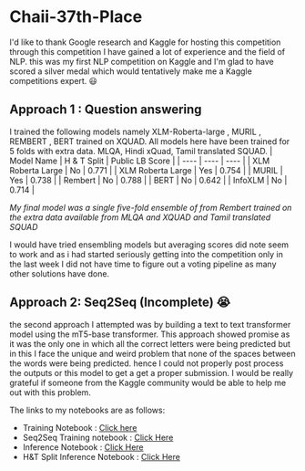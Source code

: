# Chaii-37th-Place
I'd like to thank Google research and Kaggle for hosting this competition through this competition I have gained a lot of experience and the field of NLP.  this was my first NLP competition on Kaggle and I'm glad to have scored a silver medal which would tentatively make me a Kaggle competitions expert. 😃
## Approach 1 : Question answering
I trained the following models namely XLM-Roberta-large , MURIL , REMBERT , BERT trained on XQUAD. All models here have been trained for 5 folds with extra data. MLQA, Hindi xQuad, Tamil translated SQUAD.
| Model Name | H & T Split | Public LB Score |
| ---- | ---- | ---- |
| XLM Roberta Large | No | 0.771 |
| XLM Roberta Large | Yes | 0.754 |
| MURIL | Yes | 0.738 |
| Rembert | No | 0.788 |
| BERT | No | 0.642 |
| InfoXLM  | No  | 0.714 |

*My final model was a single five-fold ensemble of from Rembert trained on the extra data available from MLQA and XQUAD and Tamil translated SQUAD*

I would have tried ensembling models but averaging scores did note seem to work and as i had started seriously getting into the competition only in the last week I did not have time to figure out a voting pipeline as many other solutions have done.

## Approach 2: Seq2Seq (Incomplete) 😭
the second approach I attempted was by building a text to text transformer model using the mT5-base transformer. This approach showed promise as it was the only one in which all the correct letters were being predicted but in this I face the unique and weird problem that none of the spaces between the words were being predicted. hence I could not properly post process the outputs or this model to get a get a proper submission. I would be really grateful if someone from the Kaggle community would be able to help me out with this problem.

The links to my notebooks are as follows:
- Training Notebook : [Click here](https://www.kaggle.com/aishikai/chaii-seq2seq-mt5-fit)
- Seq2Seq Training notebook : [Click Here](https://www.kaggle.com/aishikai/chaii-rembert-fit)
- Inference Notebook : [Click Here](https://www.kaggle.com/aishikai/chaii-inference)
- H&T Split Inference Notebook :  [Click Here](https://www.kaggle.com/aishikai/chaii-inference-ht-split)
